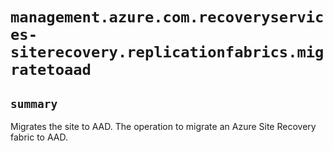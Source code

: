 # `management.azure.com.recoveryservices-siterecovery.replicationfabrics.migratetoaad`

## `summary`
Migrates the site to AAD. The operation to migrate an Azure Site Recovery fabric to AAD.


